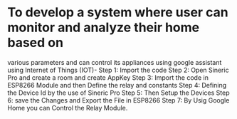 # To develop a system where user can monitor and analyze their home based on
various parameters and can control its appliances using google assistant using
Internet of Things (IOT)-
Step 1: Import the code 
Step 2: Open Sineric Pro and create a room and create AppKey
Step 3: Import the code in ESP8266 Module and then Define the relay and constants 
Step 4: Defining the Device Id by the use of Sineric Pro
Step 5: Then Setup the Devices 
Step 6: save the Changes and Export the File in ESP8266 
Step 7: By Usig Google Home you can Control the Relay Module.
